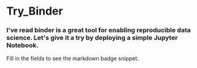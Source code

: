 # Try_Binder

### I've read binder is a great tool for enabling reproducible data science. Let's give it a try by deploying a simple Jupyter Notebook.

Fill in the fields to see the markdown badge snippet.
 
